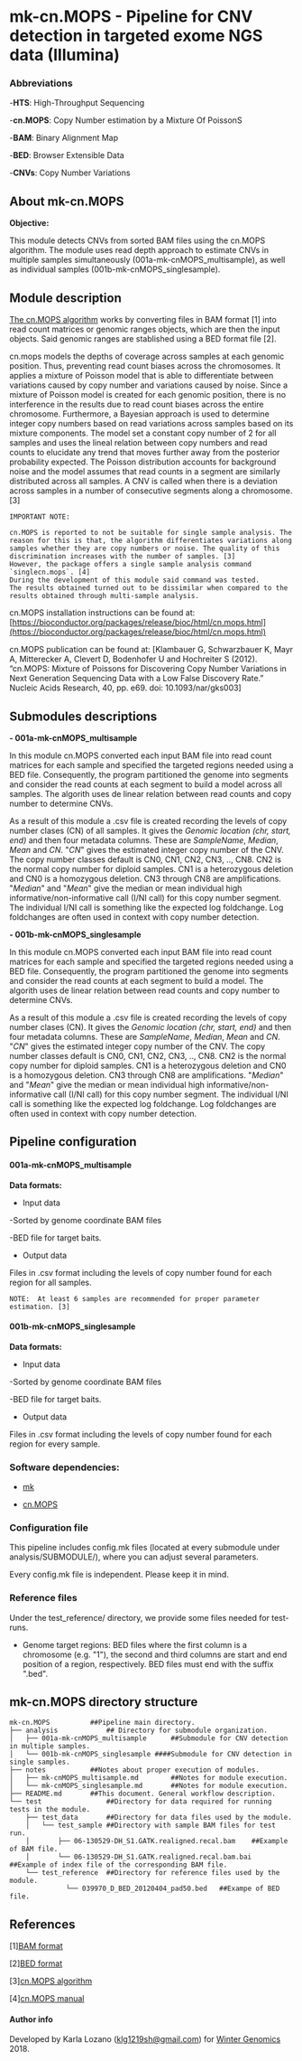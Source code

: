 # mk-cn.MOPS - Pipeline for CNV detection in targeted exome NGS data (Illumina)

### Abbreviations

-**HTS**: High-Throughput Sequencing

-**cn.MOPS**: Copy Number estimation by a Mixture Of PoissonS

-**BAM**: Binary Alignment Map

-**BED**: Browser Extensible Data

-**CNVs**: Copy Number Variations

## About mk-cn.MOPS

**Objective:**

This module detects CNVs from sorted BAM files using the cn.MOPS algorithm. The module uses read depth approach to estimate CNVs in multiple samples simultaneously (001a-mk-cnMOPS_multisample), as well as individual samples (001b-mk-cnMOPS_singlesample).

## Module description

[The cn.MOPS algorithm](https://bioconductor.riken.jp/packages/3.0/bioc/html/cn.mops.html) works by converting files in BAM format [1] into read count matrices or genomic ranges objects, which are then the input objects. Said genomic ranges are stablished using a BED format file [2].

cn.mops models the depths of coverage across samples at each genomic position. Thus, preventing read count biases across the chromosomes. It applies a mixture of Poisson model that is able to differentiate between variations caused by copy number and variations caused by noise. Since a mixture of Poisson model is created for each genomic position, there is no interference in the results due to read count biases across the entire chromosome. Furthermore, a Bayesian approach is used to determine integer copy numbers based on read variations across samples based on its mixture components. The model set a constant copy number of 2 for all samples and uses the lineal relation between copy numbers and read counts to elucidate any trend that moves further away from the posterior probability expected. The Poisson distribution accounts for background noise and the model assumes that read counts in a segment are similarly distributed across all samples. A CNV is called when there is a deviation across samples  in a number of consecutive segments along a chromosome. [3]

````
IMPORTANT NOTE:

cn.MOPS is reported to not be suitable for single sample analysis. The reason for this is that, the algorithm differentiates variations along samples whether they are copy numbers or noise. The quality of this discrimination increases with the number of samples. [3]
However, the package offers a single sample analysis command `singlecn.mops`. [4]
During the development of this module said command was tested. 
The results obtained turned out to be dissimilar when compared to the results obtained through multi-sample analysis.

````
cn.MOPS installation instructions can be found at: 
[https://bioconductor.org/packages/release/bioc/html/cn.mops.html](https://bioconductor.org/packages/release/bioc/html/cn.mops.html) 

cn.MOPS publication can be found at: [Klambauer G, Schwarzbauer K, Mayr A, Mitterecker A, Clevert D, Bodenhofer U and Hochreiter S (2012). “cn.MOPS: Mixture of Poissons for Discovering Copy Number Variations in Next Generation Sequencing Data with a Low False Discovery Rate.” Nucleic Acids Research, 40, pp. e69. doi: 10.1093/nar/gks003]

## Submodules descriptions

**- 001a-mk-cnMOPS_multisample**

In this module cn.MOPS converted each input BAM file into read count matrices for each sample and specified the targeted regions needed using a BED file. Consequently, the program partitioned the genome into segments and consider the read counts at each segment to build a model across all samples. The algorith uses de linear relation between read counts and copy number to determine CNVs. 

As a result of this module a .csv file is created recording the levels of copy number clases (CN) of all samples. It gives the _Genomic location (chr, start, end)_ and then four metadata columns. These are _SampleName_, _Median_, _Mean_ and _CN_. 
"_CN_" gives the estimated integer copy number of the CNV. The copy number classes default is CN0, CN1, CN2, CN3, .., CN8. CN2 is the normal copy number for diploid samples. CN1 is a heterozygous deletion and CN0 is a homozygous deletion. CN3 through CN8 are amplifications.
"_Median_" and "_Mean_" give the median or mean individual high informative/non-informative call (I/NI call) for this copy number segment. The individual I/NI call is something like the expected log foldchange. Log foldchanges are often used in context with copy number detection.

**- 001b-mk-cnMOPS_singlesample**

In this module cn.MOPS converted each input BAM file into read count matrices for each sample and specified the targeted regions needed using a BED file. Consequently, the program partitioned the genome into segments and consider the read counts at each segment to build a model. The algorith uses de linear relation between read counts and copy number to determine CNVs. 

As a result of this module a .csv file is created recording the levels of copy number clases (CN). It gives the _Genomic location (chr, start, end)_ and then four metadata columns. These are _SampleName_, _Median_, _Mean_ and _CN_. 
"_CN_" gives the estimated integer copy number of the CNV. The copy number classes default is CN0, CN1, CN2, CN3, .., CN8. CN2 is the normal copy number for diploid samples. CN1 is a heterozygous deletion and CN0 is a homozygous deletion. CN3 through CN8 are amplifications.
"_Median_" and "_Mean_" give the median or mean individual high informative/non-informative call (I/NI call) for this copy number segment. The individual I/NI call is something like the expected log foldchange. Log foldchanges are often used in context with copy number detection.

## Pipeline configuration

#### 001a-mk-cnMOPS_multisample

**Data formats:**

* Input data

 -Sorted by genome coordinate BAM files 
 
 -BED file for target baits.
 
 * Output data
 
Files in .csv format including the levels of copy number found for each region for all samples.

 ````
NOTE:  At least 6 samples are recommended for proper parameter estimation. [3]
````

#### 001b-mk-cnMOPS_singlesample

**Data formats:**

* Input data

 -Sorted by genome coordinate BAM files 
 
 -BED file for target baits.
 
 * Output data
 
Files in .csv format including the levels of copy number found for each region for every sample.


### Software dependencies:
 
 
 * [mk](https://9fans.github.io/plan9port/man/man1/mk.html "A successor for make.") 
 
 * [cn.MOPS](https://bioconductor.riken.jp/packages/3.0/bioc/html/cn.mops.html "Copy Number estimation by a Mixture Of PoissonS.") 
 

### Configuration file

This pipeline includes config.mk files (located at every submodule under analysis/SUBMODULE/), where you can adjust several parameters.

Every config.mk file is independent. Please keep it in mind.
 
### Reference files

Under the test_reference/ directory, we provide some files needed for test-runs.

* Genome target regions: BED files where the first column is a chromosome (e.g. "1"), the second and third columns are start and end position of a region, respectively. BED files must end with the suffix ".bed".

## mk-cn.MOPS directory structure


````
mk-cn.MOPS			##Pipeline main directory.
├── analysis			## Directory for submodule organization.
│   ├── 001a-mk-cnMOPS_multisample		##Submodule for CNV detection in multiple samples.
│   └── 001b-mk-cnMOPS_singlesample	####Submodule for CNV detection in single samples.
├── notes			##Notes about proper execution of modules.
│   ├── mk-cnMOPS_multisample.md		##Notes for module execution.
│   └── mk-cnMOPS_singlesample.md		##Notes for module execution.
├── README.md		##This document. General workflow description.
└── test				##Directory for data required for running tests in the module.
    ├── test_data		##Directory for data files used by the module.
    │   └── test_sample	##Directory with sample BAM files for test run.
    │       ├── 06-130529-DH_S1.GATK.realigned.recal.bam	##Example of BAM file.
    │       └── 06-130529-DH_S1.GATK.realigned.recal.bam.bai	##Example of index file of the corresponding BAM file.
    └── test_reference	##Directory for reference files used by the module.
              └── 039970_D_BED_20120404_pad50.bed	##Exampe of BED file.

````


## References

\[1\][BAM format](https://genome.sph.umich.edu/wiki/BAM) 

\[2\][BED format](https://genome.ucsc.edu/FAQ/FAQformat.html#format1) 

\[3\][cn.MOPS algorithm](https://academic.oup.com/nar/article/40/9/e69/1136601) 

\[4\][cn.MOPS manual](https://www.bioconductor.org/packages/3.7/bioc/manuals/cn.mops/man/cn.mops.pdf) 

#### Author info
Developed by Karla Lozano (klg1219sh@gmail.com) for [Winter Genomics](http://www.wintergenomics.com/) 2018.